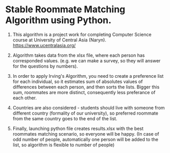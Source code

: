 <h1> Stable Roommate Matching Algorithm using Python. </h1>

1. This algorithm is a project work for completing Computer Science course at University of Central Asia (Naryn). https://www.ucentralasia.org/

2. Algorithm takes data from the xlsx file, where each person has corresponded values. (e.g. we can make a survey, so they will answer for the questions by numbers).

3. In order to apply Irving's Algorithm, you need to create a preference list for each individual, so it estimates sum of absolutes values of differences between each person, and then sorts the lists. Bigger this sum, roommates are more distinct, consequently less preferance of each other.

4. Countries are also considered - students should live with someone from different country (formality of our university), so preferred roommate from the same country goes to the end of the list.

5. Finally, launching python file creates results.xlsx with the best roommates matching scenario, so everyone will be happy.
(In case of odd number of people, automatically one person will be added to the list, so algorithm is flexible to number of people)
